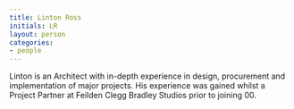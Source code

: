 ```yaml
---
title: Linton Ross
initials: LR
layout: person
categories:
- people
---
```


Linton is an Architect with in-depth experience in design, procurement and implementation of major projects. His experience was gained whilst a Project Partner at Feilden Clegg Bradley Studios prior to joining 00.
